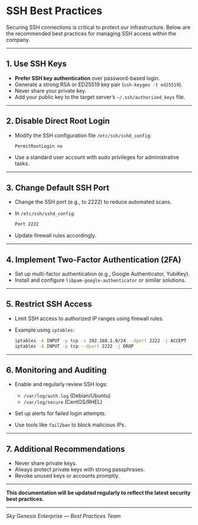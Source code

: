 # SSH Best Practices

Securing SSH connections is critical to protect our infrastructure. Below are the recommended best practices for managing SSH access within the company.

---

## 1. Use SSH Keys

- **Prefer SSH key authentication** over password-based login.
- Generate a strong RSA or ED25519 key pair (`ssh-keygen -t ed25519`).
- Never share your private key.
- Add your public key to the target server’s `~/.ssh/authorized_keys` file.

---

## 2. Disable Direct Root Login

- Modify the SSH configuration file `/etc/ssh/sshd_config`:
  ```bash
  PermitRootLogin no
  ```

* Use a standard user account with sudo privileges for administrative tasks.

---

## 3. Change Default SSH Port

* Change the SSH port (e.g., to 2222) to reduce automated scans.
* In `/etc/ssh/sshd_config`:

  ```bash
  Port 2222
  ```
* Update firewall rules accordingly.

---

## 4. Implement Two-Factor Authentication (2FA)

* Set up multi-factor authentication (e.g., Google Authenticator, YubiKey).
* Install and configure `libpam-google-authenticator` or similar solutions.

---

## 5. Restrict SSH Access

* Limit SSH access to authorized IP ranges using firewall rules.
* Example using `iptables`:

  ```bash
  iptables -A INPUT -p tcp -s 192.168.1.0/24 --dport 2222 -j ACCEPT
  iptables -A INPUT -p tcp --dport 2222 -j DROP
  ```

---

## 6. Monitoring and Auditing

* Enable and regularly review SSH logs:

  * `/var/log/auth.log` (Debian/Ubuntu)
  * `/var/log/secure` (CentOS/RHEL)
* Set up alerts for failed login attempts.
* Use tools like `fail2ban` to block malicious IPs.

---

## 7. Additional Recommendations

* Never share private keys.
* Always protect private keys with strong passphrases.
* Revoke unused keys or accounts promptly.

---

**This documentation will be updated regularly to reflect the latest security best practices.**

---

*Sky Genesis Enterprise — Best Practices Team*

